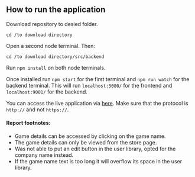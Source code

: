 ## How to run the application

Download repository to desied folder.

```
cd /to download directory
```

Open a second node terminal. Then:

```
cd /to download directory/src/backend
```

Run ``` npm install ``` on both node terminals.

Once installed run ``` npm start ``` for the first terminal and ``` npm run watch ``` for the backend terminal.
This will run ``` localhost:3000/ ``` for the frontend and ``` localhost:9001/ ``` for the backend.

You can access the live application via [here](http://steam-emulator.herokuapp.com/). Make sure that the protocol is ``` http:// ``` and not ``` https:// ```.

#### Report footnotes:
- Game details can be accessed by clicking on the game name.
- The game details can only be viewed from the store page.
- Was not able to put an edit button in the user library, opted for the company name instead.
- If the game name text is too long it will overflow its space in the user library.
